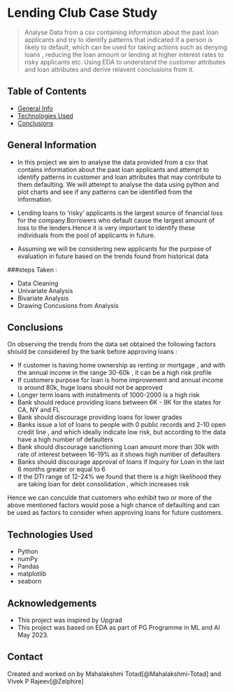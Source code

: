 # Lending Club Case Study

> Analyse Data from a csv containing information about the past loan applicants and try to identify patterns that indicated if a person is likely to default, which can be used for taking actions such as denying loans , reducing the loan amount or lending at higher interest rates to risky applicants etc. Using EDA to understand the customer attributes and loan attributes and derive relavent conclusions from it.

## Table of Contents

- [General Info](#general-information)
- [Technologies Used](#technologies-used)
- [Conclusions](#conclusions)

<!-- You can include any other section that is pertinent to your problem -->

## General Information

- In this project we aim to analyse the data provided from a csv that contains information about the past loan applicants and attempt to identify patterns in customer and loan attributes that may contribute to them defaulting. We will attempt to analyse the data using python and plot charts and see if any patterns can be identified from the information.

- Lending loans to ‘risky’ applicants is the largest source of financial loss for the company.Borrowers who default cause the largest amount of loss to the lenders.Hence it is very important to identify these individuals from the pool of applicants in future.
- Assuming we will be considering new applicants for the purpose of evaluation in future based on the trends found from historical data

###steps Taken :

- Data Cleaning
- Univariate Analysis
- Bivariate Analysis
- Drawing Concusions from Analysis

<!-- You don't have to answer all the questions - just the ones relevant to your project. -->

## Conclusions

On observing the trends from the data set obtained the following factors should be considered by the bank before approving loans :

- If customer is having home ownership as renting or mortgage , and with the annual income in the range 30-60k , it can be a high risk profile
- If customers purpose for loan is home improvement and annual income is around 80k, huge loans should not be approved
- Longer term loans with installments of 1000-2000 is a high risk
- Bank should reduce providing loans between 6K - 9K for the states for CA, NY and FL
- Bank should discourage providing loans for lower grades
- Banks issue a lot of loans to people with 0 public records and 2-10 open credit line , and which ideally indicate low risk, but according to the data have a high number of defaulters
- Bank should discourage sanctioning Loan amount more than 30k with rate of interest between 16-19% as it shows high number of defaulters
- Banks should discourage approval of loans if Inquiry for Loan in the last 6 months greater or equal to 6
- If the DTI range of 12-24% we found that there is a high likelihood they are taking loan for debt consolidation , which increases risk

Hence we can conculde that customers who exhibit two or more of the above mentioned factors would pose a high chance of defaulting and can be used as factors to consider when approving loans for future customers.

<!-- You don't have to answer all the questions - just the ones relevant to your project. -->

## Technologies Used

- Python
- numPy
- Pandas
- matplotlib
- seaborn

<!-- As the libraries versions keep on changing, it is recommended to mention the version of library used in this project -->

## Acknowledgements

- This project was inspired by Upgrad
- This project was based on EDA as part of PG Programme in ML and AI May 2023.

## Contact

Created and worked on by Mahalakshmi Totad[@Mahalakshmi-Totad] and Vivek P Rajeev[@Zelphire]
